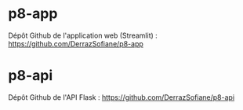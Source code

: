 # p8-app
Dépôt Github de l'application web (Streamlit) : https://github.com/DerrazSofiane/p8-app

# p8-api
Dépôt Github de l'API Flask : https://github.com/DerrazSofiane/p8-api
